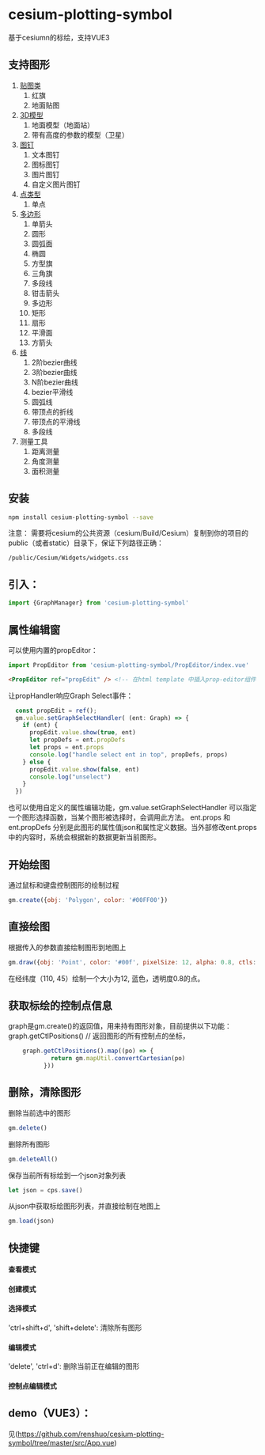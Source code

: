 # cesium-plotting-symbol
基于cesiumn的标绘，支持VUE3

## 支持图形
1. [贴图类](https://github.com/renshuo/cesium-plotting-symbol/tree/master/src/cps/Image)
   1. 红旗
   2. 地面贴图
2. [3D模型](https://github.com/renshuo/cesium-plotting-symbol/tree/master/src/cps/Model)
   1. 地面模型（地面站）
   2. 带有高度的参数的模型（卫星）
3. [图钉](https://github.com/renshuo/cesium-plotting-symbol/tree/master/src/cps/Pin)
   1. 文本图钉
   2. 图标图钉
   3. 图片图钉
   4. 自定义图片图钉
4. [点类型](https://github.com/renshuo/cesium-plotting-symbol/tree/master/src/cps/Point)
   1. 单点
5. [多边形](https://github.com/renshuo/cesium-plotting-symbol/tree/master/src/cps/Polygon)
   1. 单箭头
   2. 圆形
   3. 圆弧面
   4. 椭圆
   5. 方型旗
   6. 三角旗
   7. 多段线
   8. 钳击箭头
   9. 多边形
   10. 矩形
   11. 扇形
   12. 平滑面
   13. 方箭头
6. [线](https://github.com/renshuo/cesium-plotting-symbol/tree/master/src/cps/Polyline)
   1. 2阶bezier曲线
   2. 3阶bezier曲线
   3. N阶bezier曲线
   4. bezier平滑线
   5. 圆弧线
   6. 带顶点的折线
   7. 带顶点的平滑线
   8. 多段线
7. 测量工具
   1. 距离测量
   2. 角度测量
   3. 面积测量


## 安装
```bash
npm install cesium-plotting-symbol --save
```
注意： 需要将cesium的公共资源（cesium/Build/Cesium）复制到你的项目的public（或者static）目录下，保证下列路径正确：
```
/public/Cesium/Widgets/widgets.css
```

## 引入： 
```javascript
import {GraphManager} from 'cesium-plotting-symbol'
```
## 属性编辑窗
可以使用内置的propEditor：
```javascript
import PropEditor from 'cesium-plotting-symbol/PropEditor/index.vue'
```
```html
<PropEditor ref="propEdit" /> <!-- 在html template 中插入prop-editor组件 -->
```
让propHandler响应Graph Select事件：
```javascript
  const propEdit = ref();
  gm.value.setGraphSelectHandler( (ent: Graph) => {
    if (ent) {
      propEdit.value.show(true, ent)
      let propDefs = ent.propDefs
      let props = ent.props
      console.log("handle select ent in top", propDefs, props)
    } else {
      propEdit.value.show(false, ent)
      console.log("unselect")
    }
  })
```

也可以使用自定义的属性编辑功能，gm.value.setGraphSelectHandler 可以指定一个图形选择函数，当某个图形被选择时，会调用此方法。
ent.props 和 ent.propDefs 分别是此图形的属性值json和属性定义数据。当外部修改ent.props中的内容时，系统会根据新的数据更新当前图形。


## 开始绘图
通过鼠标和键盘控制图形的绘制过程
```javascript
gm.create({obj: 'Polygon', color: '#00FF00'})
```

## 直接绘图
根据传入的参数直接绘制图形到地图上
```javascript
gm.draw({obj: 'Point', color: '#00f', pixelSize: 12, alpha: 0.8, ctls: [{lon: 110, lat: 45}]})
```
在经纬度（110, 45）绘制一个大小为12, 蓝色，透明度0.8的点。

## 获取标绘的控制点信息
graph是gm.create()的返回值，用来持有图形对象，目前提供以下功能：
graph.getCtlPositions() // 返回图形的所有控制点的坐标，
```javascript
    graph.getCtlPositions().map((po) => {
            return gm.mapUtil.convertCartesian(po)
          }))
```

## 删除，清除图形
删除当前选中的图形
```javascript
gm.delete()
```


删除所有图形
```javascript
gm.deleteAll()
```


保存当前所有标绘到一个json对象列表
```javascript
let json = cps.save()
```


从json中获取标绘图形列表，并直接绘制在地图上
```javascript
gm.load(json)
```


## 快捷键
#### 查看模式
#### 创建模式
#### 选择模式
'ctrl+shift+d', 'shift+delete': 清除所有图形
#### 编辑模式
'delete', 'ctrl+d': 删除当前正在编辑的图形
#### 控制点编辑模式


## demo（VUE3）：
见(https://github.com/renshuo/cesium-plotting-symbol/tree/master/src/App.vue)
